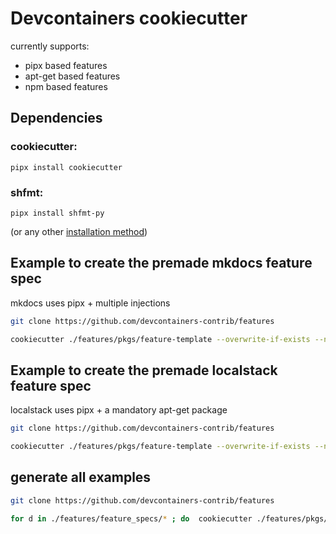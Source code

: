 # Devcontainers cookiecutter

currently supports:

* pipx based features
* apt-get based features
* npm based features

## Dependencies
### cookiecutter:

`pipx install cookiecutter`

### shfmt:

`pipx install shfmt-py`

(or any other [installation method](https://github.com/mvdan/sh))
## Example to create the premade mkdocs feature spec

mkdocs uses pipx + multiple injections

```sh
git clone https://github.com/devcontainers-contrib/features

cookiecutter ./features/pkgs/feature-template --overwrite-if-exists --no-input --config-file ./features/feature_specs/mkdocs.yaml
```

## Example to create the premade localstack feature spec

localstack uses pipx + a mandatory apt-get package

```sh
git clone https://github.com/devcontainers-contrib/features

cookiecutter ./features/pkgs/feature-template --overwrite-if-exists --no-input --config-file ./features/feature_specs/localstack.yaml
```

## generate all examples

```sh
git clone https://github.com/devcontainers-contrib/features

for d in ./features/feature_specs/* ; do  cookiecutter ./features/pkgs/feature-template --overwrite-if-exists --no-input --config-file "$d"; done
```

